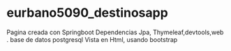 # eurbano5090_destinosapp
Pagina creada con Springboot
Dependencias Jpa, Thymeleaf,devtools,web . base de datos postgresql
Vista en Html, usando bootstrap
